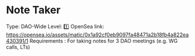 # Note Taker

Type: DAO-Wide
Level: 1️⃣
OpenSea link: https://opensea.io/assets/matic/0x1a92cf0eb9097fa48471a2b18fb4a822ea430391/1
Requirements : For taking notes for 3 DAO meetings (e.g. WG calls, LTs)